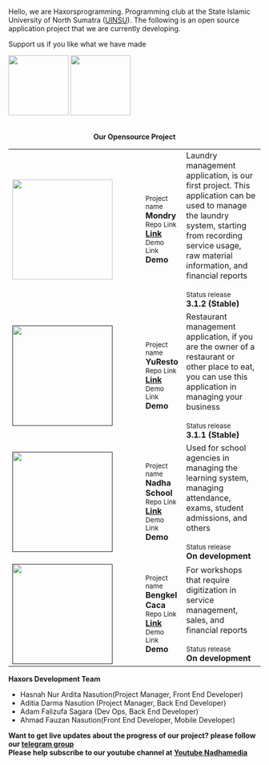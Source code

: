 Hello, we are Haxorsprogramming. Programming club at the State Islamic University of North Sumatra (<a href='https://uinsu.ac.id'>UINSU</a>). The following is an open source application project that we are currently developing.

Support us if you like what we have made 
<div>
<a href="https://saweria.co/haxorsprogramming"><img src="https://nadhamedia.s3.ap-southeast-1.amazonaws.com/nadha_asset/utils/saweria.png" width="120px"></a>
<a href="https://sociabuzz.com/haxorsprogramming/tribe"><img src="https://nadhamedia.s3.ap-southeast-1.amazonaws.com/nadha_asset/utils/socialbuzz.png" width="120px"></a>
</div>
<br/>
<center>
  
**Our Opensource Project**
  <table>
    <tr>
      <td><a href="https://github.com/haxorsprogramming/Mondry" style="margin-right:50px;">
<img src="https://nadhamedia.s3.ap-southeast-1.amazonaws.com/nadha_asset/logo_project/mondry_logo.png" width="200px">
        </a></td>
      <td>
        <small>Project name </small><br/>
        <strong>Mondry</strong><br/>
        <small>Repo Link </small><br/>
        <strong><a href="https://github.com/haxorsprogramming/Mondry">Link</a></strong><br/>
        <small>Demo Link </small><br/>
        <strong>Demo</strong>
      </td>
      <td width="500px">
        Laundry management application, is our first project. This application can be used to manage the laundry system, starting from recording service usage, raw material information, and financial reports<br/><br/>
        <small>Status release </small><br/>
        <strong>3.1.2 (Stable)</strong><br/>
      </td>
    </tr>
    <tr>
      <td><a href="" style="margin-right:50px;">
<img src="https://nadhamedia.s3.ap-southeast-1.amazonaws.com/nadha_asset/logo_project/yuresto_logo.png" width="200px">
        </a></td>
      <td>
        <small>Project name </small><br/>
        <strong>YuResto</strong><br/>
        <small>Repo Link </small><br/>
        <strong><a href="https://github.com/haxorsprogramming/Nadha-Laundry">Link</a></strong><br/>
        <small>Demo Link </small><br/>
        <strong>Demo</strong>
      </td>
      <td width="500px">
        Restaurant management application, if you are the owner of a restaurant or other place to eat, you can use this application in managing your business<br/><br/>
        <small>Status release </small><br/>
        <strong>3.1.1 (Stable)</strong><br/>
      </td>
    </tr>
    <tr>
      <td><a href="" style="margin-right:50px;">
<img src="https://nadhamedia.s3.ap-southeast-1.amazonaws.com/nadha_asset/logo_project/nadha_school_logo.jpg" width="200px">
        </a></td>
      <td>
        <small>Project name </small><br/>
        <strong>Nadha School</strong><br/>
        <small>Repo Link </small><br/>
        <strong><a href="https://github.com/haxorsprogramming/Nadha-Laundry">Link</a></strong><br/>
        <small>Demo Link </small><br/>
        <strong>Demo</strong>
      </td>
      <td width="500px">
        Used for school agencies in managing the learning system, managing attendance, exams, student admissions, and others
        <br/><br/>
        <small>Status release </small><br/>
        <strong>On development</strong><br/>
      </td>
    </tr>
    <tr>
      <td><a href="" style="margin-right:50px;">
<img src="https://nadhamedia.s3.ap-southeast-1.amazonaws.com/nadha_asset/logo_project/bengkel-caca.png" width="200px">
        </a></td>
      <td>
        <small>Project name </small><br/>
        <strong>Bengkel Caca</strong><br/>
        <small>Repo Link </small><br/>
        <strong><a href="https://github.com/haxorsprogramming/Nadha-Laundry">Link</a></strong><br/>
        <small>Demo Link </small><br/>
        <strong>Demo</strong>
      </td>
      <td width="500px">
        For workshops that require digitization in service management, sales, and financial reports<br/><br/>
        <small>Status release </small><br/>
        <strong>On development</strong><br/>
      </td>
    </tr>
  </table>  
</center>

**Haxors Development Team**
<ul>
  <li>Hasnah Nur Ardita Nasution(Project Manager, Front End Developer)</li>
  <li>Aditia Darma Nasution (Project Manager, Back End Developer)</li>
  <li>Adam Falizufa Sagara (Dev Ops, Back End Developer)</li>
  <li>Ahmad Fauzan Nasution(Front End Developer, Mobile Developer)</li>
</ul>

**Want to get live updates about the progress of our project? please follow our <a href="https://t.me/haxorsupdate">telegram group</a>**<br/>
**Please help subscribe to our youtube channel at <a href='https://www.youtube.com/channel/UC7_pSHlXnZCXN4v8TbvcIEg'>Youtube Nadhamedia</a>**
